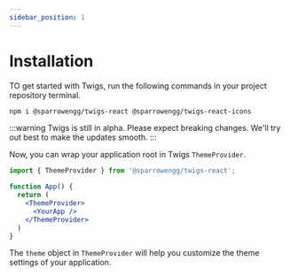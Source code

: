 ```yaml
---
sidebar_position: 1
---
```


# Installation
TO get started with Twigs, run the following commands in your project repository terminal. 

```bash
npm i @sparrowengg/twigs-react @sparrowengg/twigs-react-icons
```

:::warning
Twigs is still in alpha. Please expect breaking changes. We'll try out best to make the updates smooth. 
:::

Now, you can wrap your application root in Twigs `ThemeProvider`. 

```jsx
import { ThemeProvider } from '@sparrowengg/twigs-react';

function App() {
  return (
    <ThemeProvider>
      <YourApp />
    </ThemeProvider>
  )
}
```

The `theme` object in `ThemeProvider` will help you customize the theme settings of your application. 